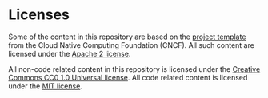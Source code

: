 # Licenses

Some of the content in this repository are based on the [project template](https://github.com/cncf/project-template) from the Cloud Native Computing Foundation (CNCF). All such content are licensed under the [Apache 2 license](https://apache.org/licenses/LICENSE-2.0).

All non-code related content in this repository is licensed under the [Creative Commons CC0 1.0 Universal license](https://creativecommons.org/publicdomain/zero/1.0/). All code related content is licensed under the [MIT license](https://spdx.org/licenses/MIT.html).
